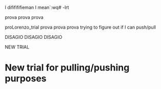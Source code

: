  I dififififieman I mean`:wq# -lrt

prova prova prova

proLorenzo_trial
prova prova prova
trying to figure out if I can push/pull


DISAGIO DISAGIO DISAGIO

NEW TRIAL
# New trial for pulling/pushing purposes
